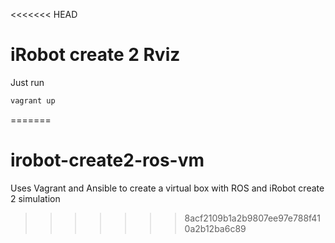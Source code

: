 <<<<<<< HEAD
# iRobot create 2 Rviz

Just run
```bash
vagrant up
```
=======
# irobot-create2-ros-vm
Uses Vagrant and Ansible to create a virtual box with ROS and iRobot create 2 simulation
>>>>>>> 8acf2109b1a2b9807ee97e788f410a2b12ba6c89
